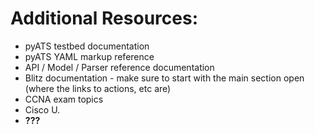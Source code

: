 # Additional Resources:

- pyATS testbed documentation
- pyATS YAML markup reference
- API / Model / Parser reference documentation
- Blitz documentation - make sure to start with the main section open (where the links to actions, etc are)
- CCNA exam topics
- Cisco U.
- **???**
